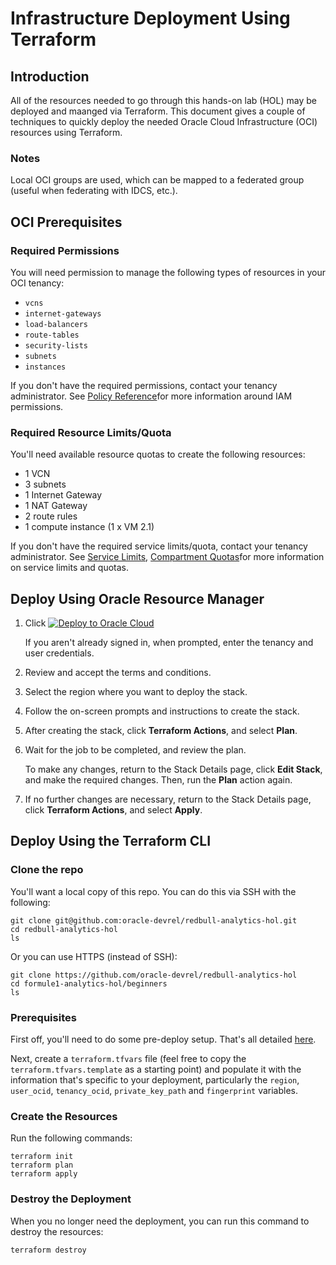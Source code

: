 # Infrastructure Deployment Using Terraform

## Introduction
All of the resources needed to go through this hands-on lab (HOL) may be deployed and maanged via Terraform.  This document gives a couple of techniques to quickly deploy the needed Oracle Cloud Infrastructure (OCI) resources using Terraform.

### Notes
Local OCI groups are used, which can be mapped to a federated group (useful when federating with IDCS, etc.).

## OCI Prerequisites

### Required Permissions
You will need permission to manage the following types of resources in your OCI tenancy:
* `vcns`
* `internet-gateways`
* `load-balancers`
* `route-tables`
* `security-lists`
* `subnets`
* `instances`

If you don't have the required permissions, contact your tenancy administrator.  See [Policy Reference](https://docs.cloud.oracle.com/en-us/iaas/Content/Identity/Reference/policyreference.htm)for more information around IAM permissions.

### Required Resource Limits/Quota
You'll need available resource quotas to create the following resources:
* 1 VCN
* 3 subnets
* 1 Internet Gateway
* 1 NAT Gateway
* 2 route rules
* 1 compute instance (1 x VM 2.1)

If you don't have the required service limits/quota, contact your tenancy administrator.  See [Service Limits](https://docs.cloud.oracle.com/en-us/iaas/Content/General/Concepts/servicelimits.htm), [Compartment Quotas](https://docs.cloud.oracle.com/iaas/Content/General/Concepts/resourcequotas.htm)for more information on service limits and quotas.

## Deploy Using Oracle Resource Manager
1. Click [![Deploy to Oracle Cloud](https://oci-resourcemanager-plugin.plugins.oci.oraclecloud.com/latest/deploy-to-oracle-cloud.svg)](https://cloud.oracle.com/resourcemanager/stacks/create?region=home&zipUrl=https://github.com/oracle-devrel/redbull-analytics-hol/releases/latest/download/redbull-analytics-hol-latest.zip)

    If you aren't already signed in, when prompted, enter the tenancy and user credentials.

2. Review and accept the terms and conditions.

3. Select the region where you want to deploy the stack.

4. Follow the on-screen prompts and instructions to create the stack.

5. After creating the stack, click **Terraform Actions**, and select **Plan**.

6. Wait for the job to be completed, and review the plan.

    To make any changes, return to the Stack Details page, click **Edit Stack**, and make the required changes. Then, run the **Plan** action again.

7. If no further changes are necessary, return to the Stack Details page, click **Terraform Actions**, and select **Apply**. 


## Deploy Using the Terraform CLI

### Clone the repo

You'll want a local copy of this repo.  You can do this via SSH with the following:

```
git clone git@github.com:oracle-devrel/redbull-analytics-hol.git
cd redbull-analytics-hol
ls
```

Or you can use HTTPS (instead of SSH):

```
git clone https://github.com/oracle-devrel/redbull-analytics-hol
cd formule1-analytics-hol/beginners
ls
```

### Prerequisites

First off, you'll need to do some pre-deploy setup. That's all detailed [here](https://github.com/cloud-partners/oci-prerequisites).

Next, create a `terraform.tfvars` file (feel free to copy the `terraform.tfvars.template` as a starting point) and populate it with the information that's specific to your deployment, particularly the `region`, `user_ocid`, `tenancy_ocid`, `private_key_path` and `fingerprint` variables.

### Create the Resources
Run the following commands:

```
terraform init
terraform plan
terraform apply
```

### Destroy the Deployment

When you no longer need the deployment, you can run this command to destroy the resources:

```
terraform destroy
```
